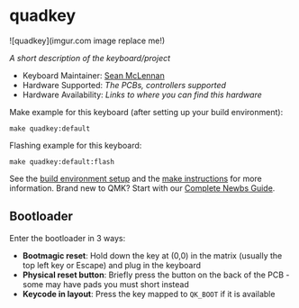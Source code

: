 # quadkey

![quadkey](imgur.com image replace me!)

*A short description of the keyboard/project*

* Keyboard Maintainer: [Sean McLennan](https://github.com/coup3z-pixel)
* Hardware Supported: *The PCBs, controllers supported*
* Hardware Availability: *Links to where you can find this hardware*

Make example for this keyboard (after setting up your build environment):

    make quadkey:default

Flashing example for this keyboard:

    make quadkey:default:flash

See the [build environment setup](https://docs.qmk.fm/#/getting_started_build_tools) and the [make instructions](https://docs.qmk.fm/#/getting_started_make_guide) for more information. Brand new to QMK? Start with our [Complete Newbs Guide](https://docs.qmk.fm/#/newbs).

## Bootloader

Enter the bootloader in 3 ways:

* **Bootmagic reset**: Hold down the key at (0,0) in the matrix (usually the top left key or Escape) and plug in the keyboard
* **Physical reset button**: Briefly press the button on the back of the PCB - some may have pads you must short instead
* **Keycode in layout**: Press the key mapped to `QK_BOOT` if it is available
